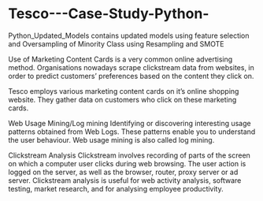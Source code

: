 # Tesco---Case-Study-Python-

Python_Updated_Models contains updated models using feature selection and Oversampling of Minority Class using Resampling and SMOTE


Use of Marketing Content Cards is a very common online advertising method. 
Organisations nowadays scrape clickstream data from websites, in order to predict customers’ preferences based on the content 
they click on. 

Tesco employs various marketing content cards on it’s online shopping website. They gather data on customers who click on these 
marketing cards.

Web Usage Mining/Log mining
Identifying or discovering interesting usage patterns obtained from Web Logs.
These patterns enable you to understand the user behaviour. 
Web usage mining is also called log mining.

Clickstream Analysis
Clickstream involves recording of parts of the screen on which a computer user clicks during web browsing.
The user action is logged on the server, as well as the browser, router, proxy server or ad server. Clickstream analysis is useful for web activity analysis, software testing, market research, and for analysing employee productivity.
